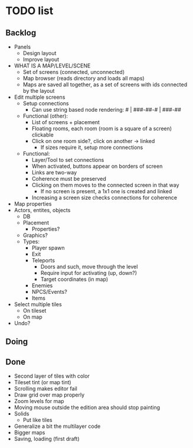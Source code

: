 # TODO list

## Backlog 

- Panels
    - Design layout
    - Improve layout
- WHAT IS A MAP/LEVEL/SCENE
    - Set of screens (connected, unconnected)
    - Map browser (reads directory and loads all maps)
    - Maps are saved all together, as a set of screens with ids connected by the layout
- Edit multiple screens
    - Setup connections
        + Can use string based node rendering:
                    #
                    |
                ###-##-#
                  |
                 ###-##
    - Functional (other):
        - List of screens + placement
        - Floating rooms, each room (room is a square of a screen) clickable
        - Click on one room side?, click on another -> linked
            - If sizes require it, setup more connections
    - Functional:
        - Layer/Tool to set connections
        - When activated, buttons appear on borders of screen
        - Links are two-way
        - Coherence must be preserved
        - Clicking on them moves to the connected screen in that way
            - If no screen is present, a 1x1 one is created and linked
        - Increasing a screen size checks connections for coherence
- Map properties
- Actors, entites, objects
    - DB
    - Placement
        - Properties?
    - Graphics?
    - Types:
        - Player spawn
        - Exit
        - Teleports
            - Doors and such, move through the level
            - Require input for activating (up, down?)
            - Target coordinates (in map)
        - Enemies
        - NPCS/Events?
        - Items
- Select multiple tiles
    - On tileset
    - On map
- Undo?

## Doing

## Done

- Second layer of tiles with color
- Tileset tint (or map tint)
- Scrolling makes editor fail
- Draw grid over map properly
- Zoom levels for map
- Moving mouse outside the edition area should stop painting
- Solids
    - Put like tiles
- Generalize a bit the multilayer code
- Bigger maps
- Saving, loading (first draft)